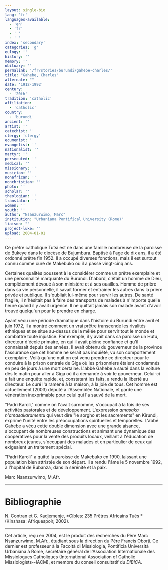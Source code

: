 ```yaml
---
layout: single-bio
lang: 'fr'
languages-available:
  - 'en'
  - 'fr'
  - ' '
  - ' '
index: 'secondary'
categories: 'g'
eulogy: ''
history: ''
memory: ''
obituary: ''
permalink: '/fr/stories/burundi/gahebe-charles/'
title: "Gahebe, Charles"
alternate: ""
date: '1912-1992'
century:
  - '20th'
tradition: 'catholic'
affiliation:
  - 'catholic'
country:
  - 'burundi'
ancient: ''
artist: ''
catechist: ''
clergy: 'clergy'
ecumenist: ''
evangelist: ''
nationalist: ''
martyr: ''
persecuted: ''
medical: ''
missionary: ''
musician: ''
nonafrican: ''
nonchristian: ''
photo: ''
scholar: ''
theologian: ''
translator: ''
women: ''
youth: ''
author: "Nsanzurwimo, Marc"
institution: "Urbaniana Pontifical University (Rome)"
liaison: ""
project-luke: ''
upload: 2004-01-01
---
```




Ce prêtre catholique
Tutsi est né dans une famille nombreuse de la paroisse de Bukeye dans le
diocèse de Bujumbura. Baptisé à l'age de dix ans, il a été ordonné prêtre fin
1952. Il a occupé diverses fonctions, mais il est surtout connu comme curé de
Makebuko où il a passé vingt-cinq ans.

Certaines qualités poussent à le
considérer comme un prêtre exemplaire et une personnalité marquante du
Burundi.  D'abord, c'était un homme de Dieu, complètement dévoué à son ministère et
à ses ouailles. Homme de prière dans sa vie personnelle, il savait former
et entraîner les autres dans la prière privée et publique. Il s'oubliait
lui-même pour servir les autres. De santé fragile, il n'hésitait pas à
faire des transports de malades à n'importe quelle heure quand il y
avait urgence. Il ne quittait jamais son malade avant d'avoir trouvé
quelqu'un pour le prendre en charge.

Ayant vécu une période dramatique dans
l'histoire du Burundi entre avril et juin 1972, il a montré comment un vrai
prêtre transcende les rivalités ethniques et se situe au-dessus de la mêlée pour
servir tout le monde et combattre toute injustice. Par exemple, il y
avait dans sa paroisse un Hutu, directeur d'école primaire, en qui il avait
pleine confiance et qu'il connaissait depuis des années. Il avait obtenu du
gouverneur de la province l'assurance que cet homme ne serait pas inquiété,
vu son comportement exemplaire. Voilà qu'une nuit on est venu prendre ce
directeur pour le conduire à la prison centrale de Giga où les prisonniers
étaient condamnés en peu de jours à une mort certaine. L'abbé Gahebe a sauté
dans la voiture dès le matin pour aller à Giga où il a demandé à voir le gouverneur. Celui-ci a fait une enquête rapide, et, constatant les faits, a rendu la liberté au directeur.  Le curé l'a ramené à la maison, à la joie de tous. Cet homme
est actuellement (2003) député à l'Assemblée Nationale, et garde une
vénération inexprimable pour celui qui l'a sauvé de la mort.

"Padri Karoli," comme on l'avait surnommé, s'occupait à la fois de ses activités pastorales et de développement.  L'expression *amasaka
n'amasakaramentu* qui veut dire "le sorgho et les sacrements" en Kirundi,
exprime l'unité entre les préoccupations spirituelles et temporelles.
L'abbé Gahebe a vécu cette double dimension avec une grande aisance, s'occupant de
nombreuses constructions et animant une dynamique des coopératives pour la
vente des produits locaux, veillant à l'éducation de nombreux jeunes,
s'occupant des malades et en particulier de ceux qui exigeaient un traitement
spécial.

"Padri Karoli" a quitté la paroisse de Makebuko en 1990, laissant
une population bien attristée de son départ. Il a rendu l'âme le 5 novembre
1992, à l'hôpital de Bubanza, dans la sérénité et la paix.

Marc Nsanzurwimo, M.Afr.

---

# Bibliographie

N. Contran et G.
Kadjemenje, *Cibles: 235 Prêtres Africains Tués *(Kinshasa: Afriquespoir,
2002).

---

Cet article, re&ccedil;u en 2004, est le produit des recherches du P&egrave;re Marc Nsanzurwimo, M.Afr., &eacute;tudiant sous la direction du P&egrave;re Francis Oborji. Ce dernier est professeur &agrave; la Facoltà di Missiologia, Pontificia Università Urbaniana &agrave; Rome, secr&eacute;taire g&eacute;n&eacute;ral de l'Association Internationale des Missiologues Catholiques (International Association of Catholic Missiologists--IACM), et membre du conseil consultatif du *DIBICA*.
